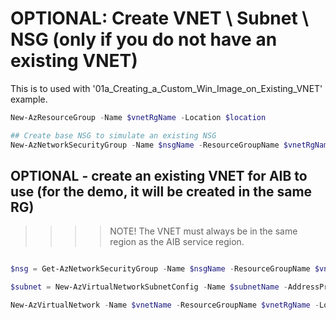 # OPTIONAL: Create VNET \ Subnet \ NSG (only if you do not have an existing VNET)

This is to used with '01a_Creating_a_Custom_Win_Image_on_Existing_VNET' example.

```powerShell
New-AzResourceGroup -Name $vnetRgName -Location $location

## Create base NSG to simulate an existing NSG
New-AzNetworkSecurityGroup -Name $nsgName -ResourceGroupName $vnetRgName -location $location
```

## OPTIONAL - create an existing VNET for AIB to use (for the demo, it will be created in the same RG)
>>>> NOTE! The VNET must always be in the same region as the AIB service region.

```powerShell

$nsg = Get-AzNetworkSecurityGroup -Name $nsgName -ResourceGroupName $vnetRgName 

$subnet = New-AzVirtualNetworkSubnetConfig -Name $subnetName -AddressPrefix "10.0.1.0/24" -PrivateLinkServiceNetworkPoliciesFlag "Disabled" -NetworkSecurityGroup $nsg

New-AzVirtualNetwork -Name $vnetName -ResourceGroupName $vnetRgName -Location $location -AddressPrefix "10.0.0.0/16" -Subnet $subnet
```



